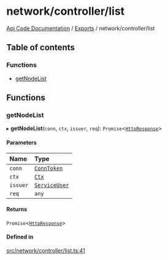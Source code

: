# network/controller/list
 
[Api Code Documentation](../README.md) / [Exports](../modules.md) / network/controller/list

## Table of contents

### Functions

- [getNodeList](network_controller_list.md#getnodelist)

## Functions

### getNodeList

▸ **getNodeList**(`conn`, `ctx`, `issuer`, `req`): `Promise`\<[`HttpResponse`](httpd_lib.md#httpresponse)\>

#### Parameters

| Name | Type |
| :------ | :------ |
| `conn` | [`ConnToken`](service_conn.md#conntoken) |
| `ctx` | [`Ctx`](../interfaces/lib_ctx.Ctx.md) |
| `issuer` | [`ServiceUser`](../interfaces/service_domain_organization_service_user.ServiceUser.md) |
| `req` | `any` |

#### Returns

`Promise`\<[`HttpResponse`](httpd_lib.md#httpresponse)\>

#### Defined in

[src/network/controller/list.ts:41](https://github.com/openkfw/TruBudget/blob/1602d8b/api/src/network/controller/list.ts#L41)
